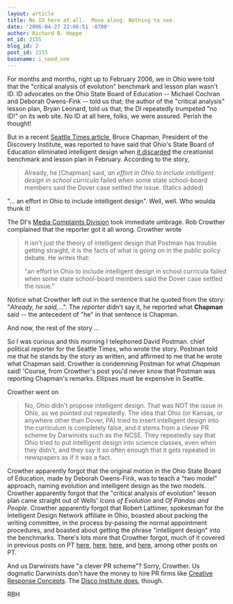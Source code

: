 ```yaml
---
layout: article
title: No ID here at all.  Move along. Nothing to see.
date: '2006-04-27 22:06:51 -0700'
author: Richard B. Hoppe
mt_id: 2155
blog_id: 2
post_id: 2155
basename: i_need_one
---
```

For months and months, right up to February 2006, we in Ohio were told that the "critical analysis of evolution" benchmark and lesson plan wasn't ID.  ID advocates on the Ohio State Board of Education -- Michael Cochran and Deborah Owens-Fink -- told us that; the author of the "critical analysis" lesson plan, Bryan Leonard, told us that; the DI repeatedly trumpeted "no ID!" on its web site.  No ID at all here, folks, we were assured.  Perish the thought!

But in a recent [Seattle Times article](http://archives.seattletimes.nwsource.com/cgi-bin/texis.cgi/web/vortex/display?slug=id26m&amp;date=20060426&amp;query=Postman), Bruce Chapman, President of the Discovery Institute, was reported to have said that Ohio's State Board of Education eliminated intelligent design when [ it discarded](/archives/2006/02/the-win-in-ohio.html) the creationist benchmark and lesson plan in February.  According to the story, 

> Already, he \[Chapman\] said, _an effort in Ohio to include intelligent design in school curricula_ failed when some state school-board members said the Dover case settled the issue.  (Italics added)

"... an effort in Ohio to include intelligent design".  Well, well.  Who woulda thunk it!

The DI's [Media Complaints Division](http://www.evolutionnews.org/2006/04/seattle_times_reporter_rides_t.html) took immediate umbrage.  Rob Crowther complained that the reporter got it all wrong.  Crowther wrote

> It isn't just the theory of intelligent design that Postman has trouble getting straight, it is the facts of what is going on in the public policy debate. He writes that:
> 
> "an effort in Ohio to include intelligent design in school curricula failed when some state school-board members said the Dover case settled the issue." 

Notice what Crowther left out in the sentence that he quoted from the story: "_Already, he said,_...".  The _reporter_ didn't say it, he reported what **Chapman** said -- the antecedent of "he" in that sentence is Chapman.

And now, the rest of the story ...

So I was curious and this morning I telephoned David Postman. chief political reporter for the Seattle Times, who wrote the story.  Postman told me that he stands by the story as written, and affirmed to me that he wrote what Chapman said.  Crowther is condemning Postman for what _Chapman_ said!  'Course, from Crowther's post you'd never know that Postman was reporting Chapman's remarks.  Ellipses must be expensive in Seattle.

Crowther went on

> No, Ohio didn't propose intelligent design. That was NOT the issue in Ohio, as we pointed out repeatedly. The idea that Ohio (or Kansas, or anywhere other than Dover, PA) tried to insert intelligent design into the curriculum is completely false, and it stems from a clever PR scheme by Darwinists such as the NCSE. They repeatedly say that Ohio tried to put intelligent design into science classes, even when they didn't, and they say it so often enough that it gets repeated in newspapers as if it was a fact.

Crowther apparently forgot that the original motion in the Ohio State Board of Education, made by Deborah Owens-Fink, was to teach a "two model" approach, naming evolution and intelligent design as the two models.  Crowther apparently forgot that the "critical analysis of evolution" lesson plan came straight out of Wells' _Icons of Evolution_ and _Of Pandas and People_.  Crowther apparently forgot that Robert Lattimer, spokesman for the Intelligent Design Network affiliate in Ohio, boasted about packing the writing committee, in the process by-passing the normal appointment procedures, and boasted about getting the phrase "intelligent design" into the benchmarks.  There's lots more that Crowther forgot, much of it covered in previous posts on PT [here](/archives/2006/03/dan-elys-collea-1.html), [here](/archives/2006/02/ohio-boards-sci-1.html), [here](/archives/2006/01/ohio-fordham-ev-1.html), and [here](/archives/2005/08/ohio-bombshell.html), among other posts on PT.

And us Darwinists have "a clever PR scheme"?  Sorry, Crowther.  Us dogmatic Darwinists don't have the money to hire PR firms like [Creative Response Concepts](http://www.crc4pr.com/).  The [Disco Institute does](/archives/2005/08/the-discovery-i.html), though.

RBH

